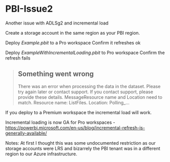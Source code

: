# PBI-Issue2
Another issue with ADLSg2 and incremental load

Create a storage account in the same region as your PBI region.

Deploy *Example.pbit* to a Pro workspace
Confirm it refreshes ok

Deploy *ExampleWithIncrementalLoading.pbit* to Pro workspace
Confirm the refresh fails

> ## Something went wrong
>
> There was an error when processing the data in the dataset.
> Please try again later or contact support. If you contact support, please provide these details.
> MessageResource name and Location need to match. Resource name: ListFiles. Location: Polling_...

If you deploy to a Premium workspace the incremental load will work.

Incremental loading is now GA for Pro workspaces - https://powerbi.microsoft.com/en-us/blog/incremental-refresh-is-generally-available/

Notes:
At first I thought this was some undocumented restriction as our storage accounts were LRS and bizarrely the PBI tenant was in a different region to our Azure infrastructure.
